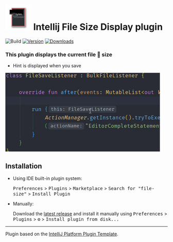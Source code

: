 # ![logo](src/main/resources/META-INF/pluginIcon.svg) Intellij File Size Display plugin

![Build](https://github.com/filipwtf/file-size/workflows/Build/badge.svg)
[![Version](https://img.shields.io/jetbrains/plugin/v/com.github.filipwtf.filesize.svg)](https://plugins.jetbrains.com/plugin/15127-file-size/versions)
[![Downloads](https://img.shields.io/jetbrains/plugin/d/com.github.filipwtf.filesize.svg)](https://plugins.jetbrains.com/plugin/15127-file-size)

<!-- Plugin description -->

### This plugin displays the current file 📜 size
- Hint is displayed when you save

![Example](example.gif)

<!-- Plugin description end -->

## Installation

- Using IDE built-in plugin system:

  <kbd>Preferences</kbd> > <kbd>Plugins</kbd> > <kbd>Marketplace</kbd> > <kbd>Search for "file-size"</kbd> >
  <kbd>Install Plugin</kbd>

- Manually:

  Download the [latest release](https://github.com/filipwtf/file-size/releases/latest) and install it manually using
  <kbd>Preferences</kbd> > <kbd>Plugins</kbd> > <kbd>⚙️</kbd> > <kbd>Install plugin from disk...</kbd>


---
Plugin based on the [IntelliJ Platform Plugin Template][template].

[template]: https://github.com/JetBrains/intellij-platform-plugin-template
